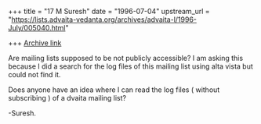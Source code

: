 +++
title = "17 M Suresh"
date = "1996-07-04"
upstream_url = "https://lists.advaita-vedanta.org/archives/advaita-l/1996-July/005040.html"

+++
[Archive link](https://lists.advaita-vedanta.org/archives/advaita-l/1996-July/005040.html)

Are mailing lists supposed to be not publicly accessible? I am
asking this because I did a search for the log files of this
mailing list using alta vista but could not find it.

Does anyone have an idea where I can read the log files ( without
subscribing ) of a dvaita mailing list?

-Suresh.

